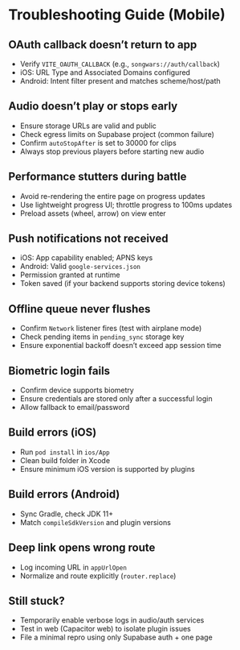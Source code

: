 # Troubleshooting Guide (Mobile)

## OAuth callback doesn’t return to app
- Verify `VITE_OAUTH_CALLBACK` (e.g., `songwars://auth/callback`)
- iOS: URL Type and Associated Domains configured
- Android: Intent filter present and matches scheme/host/path

## Audio doesn’t play or stops early
- Ensure storage URLs are valid and public
- Check egress limits on Supabase project (common failure)
- Confirm `autoStopAfter` is set to 30000 for clips
- Always stop previous players before starting new audio

## Performance stutters during battle
- Avoid re-rendering the entire page on progress updates
- Use lightweight progress UI; throttle progress to 100ms updates
- Preload assets (wheel, arrow) on view enter

## Push notifications not received
- iOS: App capability enabled; APNS keys
- Android: Valid `google-services.json`
- Permission granted at runtime
- Token saved (if your backend supports storing device tokens)

## Offline queue never flushes
- Confirm `Network` listener fires (test with airplane mode)
- Check pending items in `pending_sync` storage key
- Ensure exponential backoff doesn’t exceed app session time

## Biometric login fails
- Confirm device supports biometry
- Ensure credentials are stored only after a successful login
- Allow fallback to email/password

## Build errors (iOS)
- Run `pod install` in `ios/App`
- Clean build folder in Xcode
- Ensure minimum iOS version is supported by plugins

## Build errors (Android)
- Sync Gradle, check JDK 11+
- Match `compileSdkVersion` and plugin versions

## Deep link opens wrong route
- Log incoming URL in `appUrlOpen`
- Normalize and route explicitly (`router.replace`)

## Still stuck?
- Temporarily enable verbose logs in audio/auth services
- Test in web (Capacitor web) to isolate plugin issues
- File a minimal repro using only Supabase auth + one page
